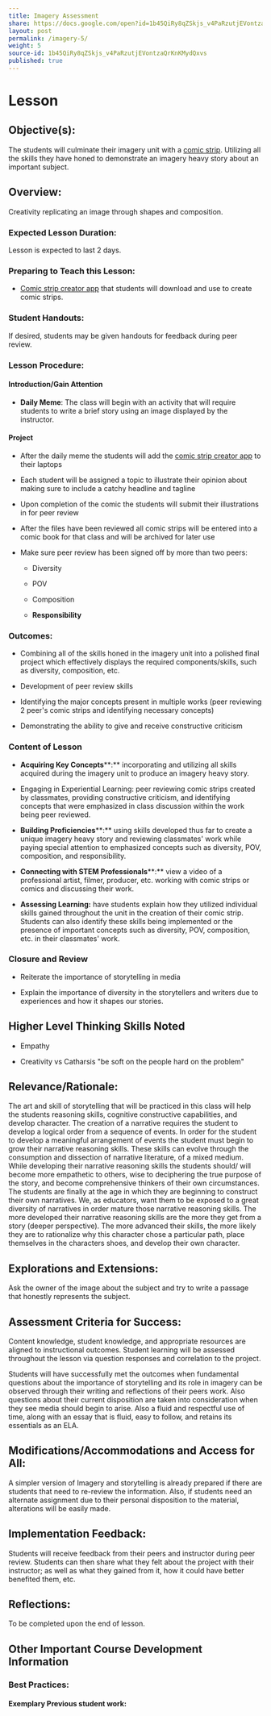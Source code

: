 ```yaml
---
title: Imagery Assessment
share: https://docs.google.com/open?id=1b45QiRy8qZSkjs_v4PaRzutjEVontzaQrKnKMydQxvs
layout: post
permalink: /imagery-5/
weight: 5
source-id: 1b45QiRy8qZSkjs_v4PaRzutjEVontzaQrKnKMydQxvs
published: true
---
```

# Lesson

## Objective(s):

The students will culminate their imagery unit with a [comic strip](https://chromebooks.pixton.com/schools/login). Utilizing all the skills they have honed to demonstrate an imagery heavy story about an important subject.

## Overview:

Creativity replicating an image through shapes and composition.

### Expected Lesson Duration: 

Lesson is expected to last 2 days.

### Preparing to Teach this Lesson:

- [Comic strip creator app](https://chromebooks.pixton.com/schools/login) that students will download and use to create comic strips.

### Student Handouts:

If desired, students may be given handouts for feedback during peer review.

### Lesson Procedure:

#### Introduction/Gain Attention

-  **Daily Meme**: The class will begin with an activity that will require students to write a brief story using an image displayed by the instructor.

#### Project

-   After the daily meme the students will add the [comic strip creator app](https://chromebooks.pixton.com/schools/login) to their laptops

    

-   Each student will be assigned a topic to illustrate their opinion about making sure to include a catchy headline and tagline

    

-   Upon completion of the comic the students will submit their illustrations in for peer review

    

-   After the files have been reviewed all comic strips will be entered into a comic book for that class and will be archived for later use

    

-   Make sure peer review has been signed off by more than two peers:

    

	-   Diversity

    

	-   POV

    

	-   Composition

    

	-  **Responsibility**

### Outcomes:

* Combining all of the skills honed in the imagery unit into a polished final project which effectively displays the required components/skills, such as diversity, composition, etc.

    

* Development of peer review skills

    

* Identifying the major concepts present in multiple works (peer reviewing 2 peer's comic strips and identifying necessary concepts)

    

* Demonstrating the ability to give and receive constructive criticism

### Content of Lesson

* **Acquiring Key Concepts****:** incorporating and utilizing all skills acquired during the imagery unit to produce an imagery heavy story.

* Engaging in Experiential Learning: peer reviewing comic strips created by classmates, providing constructive criticism, and identifying concepts that were emphasized in class discussion within the work being peer reviewed.

* **Building Proficiencies****:** using skills developed thus far to create a unique imagery heavy story and reviewing classmates' work while paying special attention to emphasized concepts such as diversity, POV, composition, and responsibility.

* **Connecting with STEM Professionals****:** view a video of a professional artist, filmer, producer, etc. working with comic strips or comics and discussing their work.

* **Assessing Learning:** have students explain how they utilized individual skills gained throughout the unit in the creation of their comic strip. Students can also identify these skills being implemented or the presence of important concepts such as diversity, POV, composition, etc. in their classmates' work.

###  Closure and Review

    

-   Reiterate the importance of storytelling in media

    

-   Explain the importance of diversity in the storytellers and writers due to experiences and how it shapes our stories.

    

##  Higher Level Thinking Skills Noted

   

-   Empathy

    

-   Creativity vs Catharsis "be soft on the people hard on the problem"

    

##  Relevance/Rationale:

The art and skill of storytelling that will be practiced in this class will help the students reasoning skills, cognitive constructive capabilities, and develop character. The creation of a narrative requires the student to develop a logical order from a sequence of events. In order for the student to develop a meaningful arrangement of events the student must begin to grow their narrative reasoning skills. These skills can evolve through the consumption and dissection of narrative literature, of a mixed medium. While developing their narrative reasoning skills the students should/ will become more empathetic to others, wise to deciphering the true purpose of the story, and become comprehensive thinkers of their own circumstances. The students are finally at the age in which they are beginning to construct their own narratives. We, as educators, want them to be exposed to a great diversity of narratives in order mature those narrative reasoning skills. The more developed their narrative reasoning skills are the more they get from a story (deeper perspective). The more advanced their skills, the more likely they are to rationalize why this character chose a particular path, place themselves in the characters shoes, and develop their own character.

##  Explorations and Extensions:

Ask the owner of the image about the subject and try to write a passage that honestly represents the subject.

##  Assessment Criteria for Success:

Content knowledge, student knowledge, and appropriate resources are aligned to instructional outcomes. Student learning will be assessed throughout the lesson via question responses and correlation to the project.

Students will have successfully met the outcomes when fundamental questions about the importance of storytelling and its role in imagery can be observed through their writing and reflections of their peers work. Also questions about their current disposition are taken into consideration when they see media should begin to arise. Also a fluid and respectful use of time, along with an essay that is fluid, easy to follow, and retains its essentials as an ELA.

##  Modifications/Accommodations and Access for All:

A simpler version of Imagery and storytelling is already prepared if there are students that need to re-review the information. Also, if students need an alternate assignment due to their personal disposition to the material, alterations will be easily made.

##   Implementation Feedback: 

Students will receive feedback from their peers and instructor during peer review. Students can then share what they felt about the project with their instructor; as well as what they gained from it, how it could have better benefited them, etc.

  

##  Reflections:

To be completed upon the end of lesson.

##  Other Important Course Development Information

###  Best Practices:

#### Exemplary Previous student work: 

